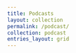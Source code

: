 ```yaml
---
title: Podcasts
layout: collection
permalink: /podcast/
collection: podcast
entries_layout: grid
---
```

